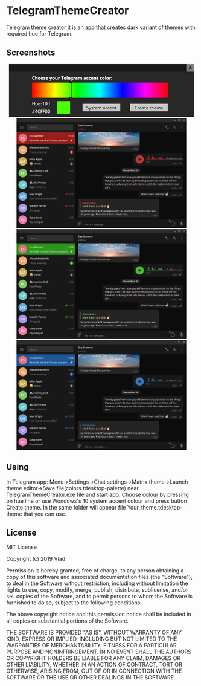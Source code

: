 # TelegramThemeCreator

Telegram theme creator it is an app that creates dark variant of themes with required hue for Telegram.

## Screenshots

<p align="center">
  <img src="./img/Screenshot.png" alt="Telegram theme creator" width=490 height=140 />
  <img src="./img/Red.png" alt="Telegram theme creator" width=450 height=291 />
  <img src="./img/Green.png" alt="Telegram theme creator" width=450 height=291 />
  <img src="./img/Blue.png" alt="Telegram theme creator" width=450 height=291 />
</p>

## Using

In Telegram app: Menu->Settings->Chat settings->Matrix theme->Launch theme editor->Save file(colors.tdesktop-palette) near TelegramThemeCreator.exe file and start app. Choose colour by pressing on hue line or use Wondows's 10 system accent colour and press button Create theme. In the same folder will appear file Your_theme.tdesktop-theme that you can use.

## License

MIT License

Copyright (c) 2019 Vlad

Permission is hereby granted, free of charge, to any person obtaining a copy
of this software and associated documentation files (the "Software"), to deal
in the Software without restriction, including without limitation the rights
to use, copy, modify, merge, publish, distribute, sublicense, and/or sell
copies of the Software, and to permit persons to whom the Software is
furnished to do so, subject to the following conditions:

The above copyright notice and this permission notice shall be included in all
copies or substantial portions of the Software.

THE SOFTWARE IS PROVIDED "AS IS", WITHOUT WARRANTY OF ANY KIND, EXPRESS OR
IMPLIED, INCLUDING BUT NOT LIMITED TO THE WARRANTIES OF MERCHANTABILITY,
FITNESS FOR A PARTICULAR PURPOSE AND NONINFRINGEMENT. IN NO EVENT SHALL THE
AUTHORS OR COPYRIGHT HOLDERS BE LIABLE FOR ANY CLAIM, DAMAGES OR OTHER
LIABILITY, WHETHER IN AN ACTION OF CONTRACT, TORT OR OTHERWISE, ARISING FROM,
OUT OF OR IN CONNECTION WITH THE SOFTWARE OR THE USE OR OTHER DEALINGS IN THE
SOFTWARE.
